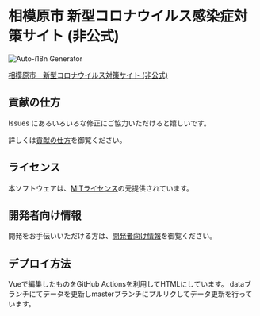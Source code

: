 # 相模原市 新型コロナウイルス感染症対策サイト (非公式)
![Auto-i18n Generator](https://github.com/Murayu0225/covid19/workflows/Auto-i18n%20Generator/badge.svg) <br>

[相模原市　新型コロナウイルス対策サイト (非公式)](https://sagamihara-stopcovid19.com)

## 貢献の仕方
Issues にあるいろいろな修正にご協力いただけると嬉しいです。

詳しくは[貢献の仕方](./CONTRIBUTING.md)を御覧ください。

## ライセンス
本ソフトウェアは、[MITライセンス](./LICENSE.txt)の元提供されています。

## 開発者向け情報
開発をお手伝いいただける方は、[開発者向け情報](./FOR_DEVELOPERS.md)を御覧ください。

## デプロイ方法
Vueで編集したものをGitHub Actionsを利用してHTMLにしています。
dataブランチにてデータを更新しmasterブランチにプルリクしてデータ更新を行っています。
